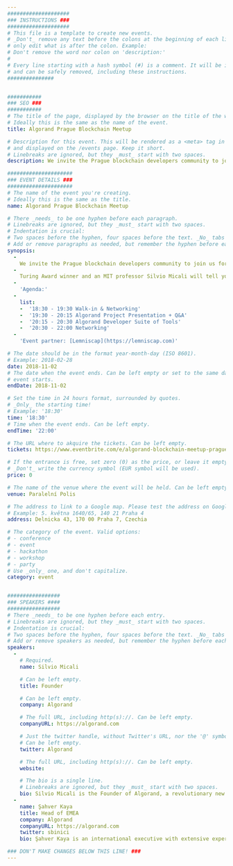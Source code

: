 ```yaml
---
####################
### INSTRUCTIONS ###
####################
# This file is a template to create new events.
# _Don't_ remove any text before the colons at the beginning of each line,
# only edit what is after the colon. Example:
# Don't remove the word nor colon on 'description:'
#
# Every line starting with a hash symbol (#) is a comment. It will be ignored
# and can be safely removed, including these instructions.
###############


###########
### SEO ###
###########
# The title of the page, displayed by the browser on the title of the window.
# Ideally this is the same as the name of the event.
title: Algorand Prague Blockchain Meetup

# Description for this event. This will be rendered as a <meta> tag in the HTML,
# and displayed on the /events page. Keep it short.
# Linebreaks are ignored, but they _must_ start with two spaces.
description: We invite the Prague blockchain developers community to join us for an evening of networking, drinks and meeting the Algorand team.

#####################
### EVENT DETAILS ###
#####################
# The name of the event you're creating.
# Ideally this is the same as the title.
name: Algorand Prague Blockchain Meetup

# There _needs_ to be one hyphen before each paragraph.
# Linebreaks are ignored, but they _must_ start with two spaces.
# Indentation is crucial:
# Two spaces before the hyphen, four spaces before the text. _No_ tabs allowed.
# Add or remove paragraphs as needed, but remember the hyphen before each entry.
synopsis:
  -
    We invite the Prague blockchain developers community to join us for an evening of networking, drinks and meeting the Algorand team to hear about the revolutionary alternative blockchain, developed from the first principles and enabling continuous progress.  - 
  -
    Turing Award winner and an MIT professor Silvio Micali will tell you about how Algorand changing the conversation in the blockchain space.  -
  -  
    'Agenda:' 
  -   
    list:
    -  '18:30 - 19:30 Walk-in & Networking'
    -  '19:30 - 20:15 Algorand Project Presentation + Q&A'
    -  '20:15 - 20:30 Algorand Developer Suite of Tools'
    -  '20:30 - 22:00 Networking'
  -
    'Event partner: [Lemniscap](https://lemniscap.com)'

# The date should be in the format year-month-day (ISO 8601).
# Example: 2018-02-28
date: 2018-11-02
# The date when the event ends. Can be left empty or set to the same day the
# event starts.
endDate: 2018-11-02

# Set the time in 24 hours format, surrounded by quotes.
# _Only_ the starting time!
# Example: '18:30'
time: '18:30'
# Time when the event ends. Can be left empty.
endTime: '22:00'

# The URL where to akquire the tickets. Can be left empty.
tickets: https://www.eventbrite.com/e/algorand-blockchain-meetup-prague-tickets-50969326628

# If the entrance is free, set zero (0) as the price, or leave it empty.
# _Don't_ write the currency symbol (EUR symbol will be used).
price: 0

# The name of the venue where the event will be held. Can be left empty.
venue: Paralelní Polis

# The address to link to a Google map. Please test the address on Google Maps.
# Example: 5. května 1640/65, 140 21 Praha 4
address: Delnicka 43, 170 00 Praha 7, Czechia

# The category of the event. Valid options:
# - conference
# - event
# - hackathon
# - workshop
# - party
# Use _only_ one, and don't capitalize.
category: event


#################
### SPEAKERS ####
#################
# There _needs_ to be one hyphen before each entry.
# Linebreaks are ignored, but they _must_ start with two spaces.
# Indentation is crucial:
# Two spaces before the hyphen, four spaces before the text. _No_ tabs allowed.
# Add or remove speakers as needed, but remember the hyphen before each entry.
speakers:
  -
    # Required.
    name: Silvio Micali

    # Can be left empty.
    title: Founder

    # Can be left empty.
    company: Algorand

    # The full URL, including http(s)://. Can be left empty.
    companyURL: https://algorand.com

    # Just the twitter handle, without Twitter's URL, nor the '@' symbol.
    # Can be left empty.
    twitter: Algorand

    # The full URL, including http(s)://. Can be left empty.
    website: 

    # The bio is a single line.
    # Linebreaks are ignored, but they _must_ start with two spaces.
    bio: Silvio Micali is the Founder of Algorand, a revolutionary new blockchain that solves the "Blockchain Trilemma" by being truly scalable, secure and decentralized. 
  -
    name: Şahver Kaya
    title: Head of EMEA
    company: Algorand
    companyURL: https://algorand.com
    twitter: sbinici
    bio: Şahver Kaya is an international executive with extensive experience in USA, Europe and Asia.

### DON'T MAKE CHANGES BELOW THIS LINE! ###
---
```

<!-- ### DON'T MAKE CHANGES BELOW THIS LINE! ### -->

<Event-Content/>
